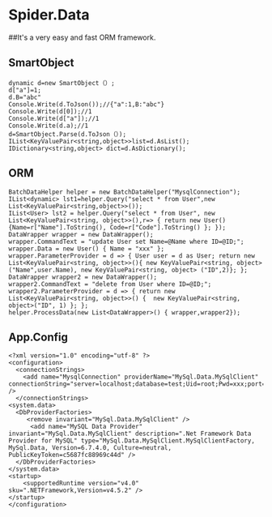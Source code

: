 Spider.Data
==============

##It's a very easy and fast ORM framework.

SmartObject
------------
    dynamic d=new SmartObject（）;
    d["a"]=1;
    d.B="abc"
    Console.Write(d.ToJson());//{"a":1,B:"abc"}
    Console.Write(d[0]);//1
    Console.Write(d["a"]);//1
    Console.Write(d.a);//1
    d=SmartObject.Parse(d.ToJson（）);
    IList<KeyValuePair<string,object>>list=d.AsList();
    IDictionary<string,object> dict=d.AsDictionary();

ORM
-------------

    BatchDataHelper helper = new BatchDataHelper("MysqlConnection");
    IList<dynamic> lst1=helper.Query("select * from User",new List<KeyValuePair<string,object>>());
    IList<User> lst2 = helper.Query("select * from User", new List<KeyValuePair<string, object>>(),r=> { return new User() {Name=r["Name"].ToString(), Code=r["Code"].ToString() }; });
    DataWrapper wrapper = new DataWrapper();
    wrapper.CommandText = "update User set Name=@Name where ID=@ID;";
    wrapper.Data = new User() { Name = "xxx" };
    wrapper.ParameterProvider = d => { User user = d as User; return new List<KeyValuePair<string, object>>(){ new KeyValuePair<string, object>("Name",user.Name), new KeyValuePair<string, object> ("ID",2)}; };
    DataWrapper wrapper2 = new DataWrapper();
    wrapper2.CommandText = "delete from User where ID=@ID;";
    wrapper2.ParameterProvider = d => { return new List<KeyValuePair<string, object>>() {  new KeyValuePair<string, object>("ID", 1) }; };
    helper.ProcessData(new List<DataWrapper>() { wrapper,wrapper2});

App.Config
-------------
    <?xml version="1.0" encoding="utf-8" ?>
    <configuration>
      <connectionStrings>
        <add name="MysqlConnection" providerName="MySql.Data.MySqlClient" connectionString="server=localhost;database=test;Uid=root;Pwd=xxx;port=3306;" />
      </connectionStrings>
    <system.data>
      <DbProviderFactories>
         <remove invariant="MySql.Data.MySqlClient" />
          <add name="MySQL Data Provider" invariant="MySql.Data.MySqlClient" description=".Net Framework Data Provider for MySQL" type="MySql.Data.MySqlClient.MySqlClientFactory, MySql.Data, Version=6.7.4.0, Culture=neutral, PublicKeyToken=c5687fc88969c44d" />
      </DbProviderFactories>
    </system.data>
    <startup> 
        <supportedRuntime version="v4.0" sku=".NETFramework,Version=v4.5.2" />
    </startup>
    </configuration>
